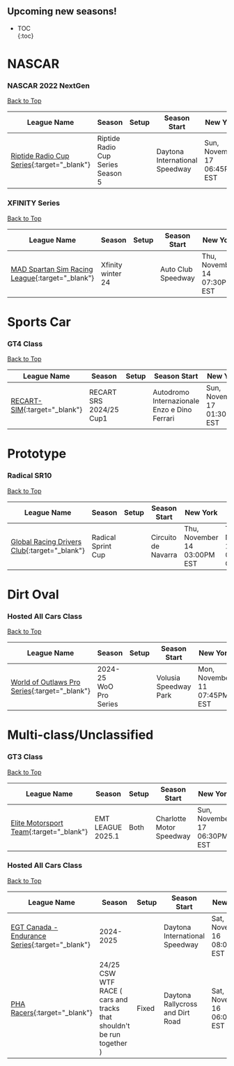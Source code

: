 ## Upcoming new seasons!

* TOC  
{:toc}

# NASCAR

### NASCAR 2022 NextGen

[Back to Top](#)  

| League Name | Season | Setup | Season Start | New York | London | Sydney |
|---------------------------------------------------------------------------------------------------------------------|---------------------------------|-----|------------------------------|----------------------------|----------------------------|-----------------------------|
|[Riptide Radio Cup Series](https://members.iracing.com/membersite/member/LeagueView.do?league=5979){:target="_blank"} |Riptide Radio Cup Series Season 5 | |Daytona International Speedway |Sun, November 17 06:45PM EST |Sun, November 17 11:45PM GMT |Mon, November 18 10:45AM AEDT |

### XFINITY Series

[Back to Top](#)  

| League Name | Season | Setup | Season Start | New York | London | Sydney |
|--------------------------------------------------------------------------------------------------------------------------|-----------------|-----|------------------|----------------------------|----------------------------|-----------------------------|
|[MAD Spartan Sim Racing League](https://members.iracing.com/membersite/member/LeagueView.do?league=6573){:target="_blank"} |Xfinity winter 24 | |Auto Club Speedway |Thu, November 14 07:30PM EST |Fri, November 15 12:30AM GMT |Fri, November 15 11:30AM AEDT |

# Sports Car

### GT4 Class

[Back to Top](#)  

| League Name | Season | Setup | Season Start | New York | London | Sydney |
|---------------------------------------------------------------------------------------------------------|-----------------------|-----|--------------------------------------------|----------------------------|----------------------------|-----------------------------|
|[RECART\-SIM](https://members.iracing.com/membersite/member/LeagueView.do?league=10758){:target="_blank"} |RECART SRS 2024/25 Cup1 | |Autodromo Internazionale Enzo e Dino Ferrari |Sun, November 17 01:30PM EST |Sun, November 17 06:30PM GMT |Mon, November 18 05:30AM AEDT |

# Prototype

### Radical SR10

[Back to Top](#)  

| League Name | Season | Setup | Season Start | New York | London | Sydney |
|------------------------------------------------------------------------------------------------------------------------|------------------|-----|-------------------|----------------------------|----------------------------|-----------------------------|
|[Global Racing Drivers Club](https://members.iracing.com/membersite/member/LeagueView.do?league=11634){:target="_blank"} |Radical Sprint Cup | |Circuito de Navarra |Thu, November 14 03:00PM EST |Thu, November 14 08:00PM GMT |Fri, November 15 07:00AM AEDT |

# Dirt Oval

### Hosted All Cars Class

[Back to Top](#)  

| League Name | Season | Setup | Season Start | New York | London | Sydney |
|-------------------------------------------------------------------------------------------------------------------------|-----------------------|-----|---------------------|----------------------------|----------------------------|-----------------------------|
|[World of Outlaws Pro Series](https://members.iracing.com/membersite/member/LeagueView.do?league=11658){:target="_blank"} |2024\-25 WoO Pro Series | |Volusia Speedway Park |Mon, November 11 07:45PM EST |Tue, November 12 12:45AM GMT |Tue, November 12 11:45AM AEDT |

# Multi-class/Unclassified

### GT3 Class

[Back to Top](#)  

| League Name | Season | Setup | Season Start | New York | London | Sydney |
|-------------------------------------------------------------------------------------------------------------------|------------------|-----|------------------------|----------------------------|----------------------------|-----------------------------|
|[Elite Motorsport Team](https://members.iracing.com/membersite/member/LeagueView.do?league=11569){:target="_blank"} |EMT LEAGUE 2025\.1 |Both |Charlotte Motor Speedway |Sun, November 17 06:30PM EST |Sun, November 17 11:30PM GMT |Mon, November 18 10:30AM AEDT |

### Hosted All Cars Class

[Back to Top](#)  

| League Name | Season | Setup | Season Start | New York | London | Sydney |
|----------------------------------------------------------------------------------------------------------------------------|-----------------------------------------------------------------------|-----|--------------------------------|----------------------------|----------------------------|-----------------------------|
|[EGT Canada \- Endurance Series](https://members.iracing.com/membersite/member/LeagueView.do?league=11322){:target="_blank"} |2024\-2025 | |Daytona International Speedway |Sat, November 16 08:00AM EST |Sat, November 16 01:00PM GMT |Sun, November 17 12:00AM AEDT |
|[PHA Racers](https://members.iracing.com/membersite/member/LeagueView.do?league=10304){:target="_blank"} |24/25 CSW WTF RACE \( cars and tracks that shouldn't be run together \) |Fixed |Daytona Rallycross and Dirt Road |Sat, November 16 06:00PM EST |Sat, November 16 11:00PM GMT |Sun, November 17 10:00AM AEDT |

